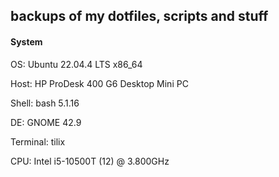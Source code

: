 ## backups of my dotfiles, scripts and stuff

#### System
OS: Ubuntu 22.04.4 LTS x86_64

Host: HP ProDesk 400 G6 Desktop Mini PC

Shell: bash 5.1.16

DE: GNOME 42.9

Terminal: tilix

CPU: Intel i5-10500T (12) @ 3.800GHz
